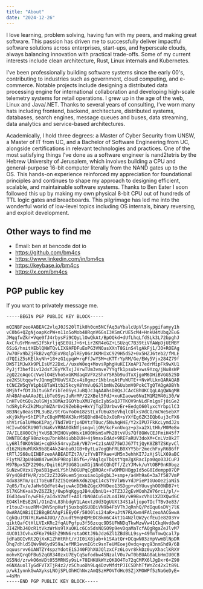 ```yaml
---
title: "About"
date: "2024-12-26"
---
```


I love learning, problem solving, having fun with my peers, and making great software. This passion has driven me to successfully deliver impactful software solutions across enterprises, start-ups, and hyperscale clouds, always balancing innovation with practical trade-offs. Some of my current interests include clean architecture, Rust, Linux internals and Kubernetes.

I’ve been professionally building software systems since the early 00's, contributing to industries such as government, cloud computing, and e-commerce. Notable projects include designing a distributed data processing engine for international collaboration and developing high-scale telemetry systems for retail operations. I grew up in the age of the web, Linux and Java/.NET. Thanks to several years of consulting, I’ve worn many hats including frontend, backend, architecture, distributed systems, databases, search engines, message queues and buses, data streaming, data analytics and service-based architectures.

Academically, I hold three degrees: a Master of Cyber Security from UNSW, a Master of IT from UC, and a Bachelor of Software Engineering from UC, alongside certifications in relevant technologies and practices. One of the most satisfying things I’ve done as a software engineer is nand2tetris by the Hebrew University of Jerusalem, which involves building a CPU and general-purpose 16-bit computer literally from the NAND gates up to the OS. This hands-on experience reinforced my appreciation for foundational principles and continues to shape my approach to designing efficient, scalable, and maintainable software systems. Thanks to Ben Eater I soon followed this up by making my own physical 8-bit CPU out of hundreds of TTL logic gates and breadboards. This pilgrimage has led me into the wonderful world of low-level topics including OS internals, binary reversing, and exploit development.

## Other ways to find me

- Email: ben at bencode dot io
- <https://github.com/bm4cs>
- <https://www.linkedin.com/in/bm4cs>
- <https://keybase.io/bm4cs>
- <https://x.com/bm4cs>

## PGP public key

If you want to privately message me.

```
-----BEGIN PGP PUBLIC KEY BLOCK-----

mQINBFzeoAABEAC2vlqJ0JS20lTik0h0cm5NCfAq3aYbalcUpVlSnypgifamyy1h
vC0b6+QZgNjoapKcPW+n11o5oMob48RqnV6GsI3KSmCrUE5cM4+HnkU4tUbq2EuG
JMqqfwZkr+Vqe0fJ4rbysFi9CQyLlOwQkAt/BpOQkd+dUfLhqLfdSLk3L72bpghJ
AxCfu9rMn+mSIf5krljqSE0UiJ+6+Lir2KR4eGZ+LSUzqC7B39tiVfAWpDjUEMBY
6SiG/hnitXEblQNWTQvLIX9AFDFuEoPG3VNOasXXnT8GinS4lgAkFj1/JO+ROEAg
7w70Fx9bZjFkB2vqfQExVBqlplREy06rJKMHIxC929H5d52+0x5HZJ6teb2/fMLE
d7QIiZ5sKElkyNh+18+zG1qpqW+rgFfJwYSM+cKTTrYpRM/Ge/EWy5Vjx284Z79f
DW5T1MJwXk9PLIsUY22DxL//uxeW0eq+MovsRphgHuKCIXoAP17edrMipFk9wXU1
PyJjf3hefDiv12dsYJEyYKTxjJVrwTUm3vmve7YYgfk1psub+xws9Yzq/jNu8sWP
zgQ22eAqoCcVwelO4EVhoSxGKMdaqXVFXzShxYSR5b9udTxXjgoM6DHiBVGG525D
ze2KSUtqqwfvJQnmgEMUuVSXZcv4i0gmzr1NblnqAtPuWUTE++NvWlLknQARAQAB
tCNCZW5qYW1pbiBTaW1tb25kcyA8YmVuQGJlbmNvZGUubmV0PokCTgQTAQgAOBYh
BMjhf+fDtJbItuGkfribTe0SysJuBQJc3qAAAhsDBQsJCAcCBhUKCQgLAgQWAgMB
Ah4BAheAAAoJELibTe0SysJuRrMP/22XBel5FdJ+xuKIaowe6NuIM1M2M40i30/W
CnHTv0tGQu2ulGWjs38MAzIGOYbuXMU7qXcIybSxQJ7TKOV9nNLdFm1gsFj0iGe2
hdSRybFxZk2MxphWZArUv29ZebBq+HxYjTqZIUrbwvEr+EedgO60lyxcYrbpilC3
8B3Ncy8eastML3uBz/9trGvYoOm18zStLxfU6uX9eVhqlCOlxsVdCO/mCWeSebXY
xKj9kMy+ShIPlPzC8qWPM8AK3krMSQBhd84DbJxObR+sYXfEg6ZK3EQb6uj3cFX6
shVirGalUMWoKiPaj/TNd7WOrju4DVtzTOuc/5NvAqH4E/Y2xIPU7FkKcLymdJ2s
HCIvwOGCRU90TcNaKvYRBA0OkNfjsnqwljOM/kcFxnUxgz+p3xa2XLtHh/M0Me8o
7A/IL8X0OChjYxUSBJMIHOVy0Hsx1HO0HsmSvPh2BtvVUs7Qf8OWvCEJFmiH45f7
DWNTBCdgF98nzkqu7bnkR4iubbDUH+4j9msxEdAd+9REFaRUV3doXM+CnLVz8k2T
Ly6Rlf0KONSWi+cqDkk54rvyZaB/VB7n+Cz1sAUZ75WJJG7TtjQyK8ZBTZSKyvCl
d162NiHuMlKk9b8E4Ak24nbu0JGB+0ytLu7egQhFRLB0XYY5br2mechFxyR6B6fF
tRTlJS68uQINBFzeoAABEADTZt7A/zfYvBTPAae+UM5n3ehhKI7JzXjSlLX69aBC
FiytNZ3pU46W847weDNF9BoplBSfG+/PAqlqxTbQstYqmZgXRacIpa0qo03JCuPJ
M97BpxSZF2290s/Dqit61P3UG81cmXGj1Nn6CQhQTf/ZzYJMvk/uYtOBP0nK0bgz
SuNzwOVzxU7pa5B1gwdLYShlhOGUPqCgBRQAc+FwDMMDHBgpId5oG0Idempp07QP
9Yy4Q8dfH/R/zbC2zZ32G9uem5jmxuiao1p8gbL3+smp+/a4Wh9a6+3a7f587VmP
4dx83RTm/qcIToEuBf3ZI5QeGHkXd62DgCi4cST9VlW6vYdJPiePIGUoOe2jaNiS
7q05/Tx/eJaHv6QdYet4wjuwAcDEWbZGgcXMVDeo13SDgp+v8YUuvghOO0NDB7+t
5l7KGhK+aV3vZ6ZZkj/0wpNqKgyqJB4uQbnU1++3TZ3J2gEvWOohZW76rci/pl/+
I6d34woTn/wFhE/aIdxV2mfT+AOlrbN0ACu5o2Lo4IHV/vH9BxcVhU1XZDXQwdGC
EO4KlHEsE2Nl/O1nZnL83hbdgV1LAextzUd3QgUUXt34S1aljopoTIcfTBv3e83/
r1touZ+suzRM+QWVSnpHufj5uxbq8SUBDiVN9b4FbVThJqRnhQ/PdIqu6sDVj7lK
0wARAQABiQI2BBgBCAAgFiEEyOF/58O0lsi24aR+uJtN7RLKwm4FAlzeoAACGwwA
CgkQuJtN7RLKwm4JUQ//Zuudt9HqHQMEDC8km6C4ktIG4NzlQW2ycfEuIe82O3Yv
qiktQafCtHlLVIxKRc2fqAUPgfpu3f56zcqc9DSUFWNDqTkwMzwVw41CkqNvd8wQ
JI4ZMbJ4QcR1tVkzWrNs9lXuOKLc6Co5dsNQSO9p9evDqaMaTcfAQgRgaZeJlvM7
4UC013CvhvXFKe79kEhZ9NN6rstaOKtJ9bJdz6Zl1ZBdBLL9sy+49TmTmwQcal7p
jdFaBOIvRt2QjXxK1ZhHtRht/rJI0iX8jab+k1SAatQr+DCqwN03zHpVwmBlNpDR
Ohq7dhld5QWv9W6yd959aJefMR1evmIGtc9snTeUMEoej0vdq+qvg93nmShd9/6B
oquusrvv6UANTZY4spzYdotE1SJ40FDhXUJQlzxCFz6Lovr8kkDz0uyXhaclKRXV
mohvKQrqOFBu52qGR340zxU7EyCqSufodbw45NzalV0u7wT0bBUAG0aLbHmIU0CB
QS5Nd/zrwkO6mVDt055MRNSy9sL+78EHKUkWYzQK8O4To72qCMPX6lJgDxr6+Z90
e6NXAuolTyGdFVTXTjR4z2/z5ChuoDh9Lq4DzvMfdtPJICSDhhTfWnZc42xIt89L
p/wkIynnkGwAXyksLNOjSPLOhHChNvzAmQSzHPOVTdHc0SZjXMOWPf5zNaGeDyE=
=4sMn
-----END PGP PUBLIC KEY BLOCK-----
```

